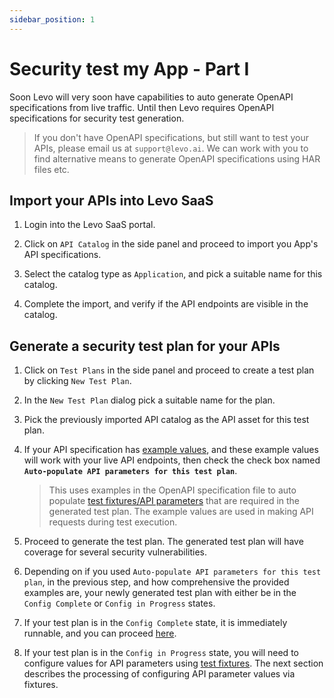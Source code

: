 ```yaml
---
sidebar_position: 1
---
```



# Security test my App - Part I
Soon Levo will very soon have capabilities to auto generate OpenAPI specifications from live traffic.
Until then Levo requires OpenAPI specifications for security test generation.

> If you don't have OpenAPI specifications, but still want to test your APIs, please email us at `support@levo.ai`.
We can work with you to find alternative means to generate OpenAPI specifications using HAR files etc.

## Import your APIs into Levo SaaS

1. Login into the Levo SaaS portal.

2. Click on `API Catalog` in the side panel and proceed to import you App's API specifications.

3. Select the catalog type as `Application`, and pick a suitable name for this catalog.

4. Complete the import, and verify if the API endpoints are visible in the catalog.

## Generate a security test plan for your APIs

1. Click on `Test Plans` in the side panel and proceed to create a test plan by clicking `New Test Plan`.

2. In the `New Test Plan` dialog pick a suitable name for the plan. 

3. Pick the previously imported API catalog as the API asset for this test plan.

4. If your API specification has [example values][example-values], and these example values will work with your live API endpoints,
then check the check box named **`Auto-populate API parameters for this test plan`**.

    > This uses examples in the OpenAPI specification file to auto populate [test fixtures/API parameters][fixtures] that are required in the generated test plan.
    The example values are used in making API requests during test execution.

5. Proceed to generate the test plan. The generated test plan will have coverage for several security vulnerabilities.

6. Depending on if you used `Auto-populate API parameters for this test plan`, in the previous step, and how comprehensive
the provided examples are, your newly generated test plan with either be in the `Config Complete` or `Config in Progress` states.

7. If your test plan is in the `Config Complete` state, it is immediately runnable, and you can proceed [here][download-env-step].

8. If your test plan is in the `Config in Progress` state, you will need to configure values for API parameters using [test fixtures][fixtures].
The next section describes the processing of configuring API parameter values via fixtures.


[example-values]: https://swagger.io/docs/specification/adding-examples/
[fixtures]: ../../concepts/test-fixtures.md
[download-env-step]: ./test-app-security-2#download-the-environmentyml-file